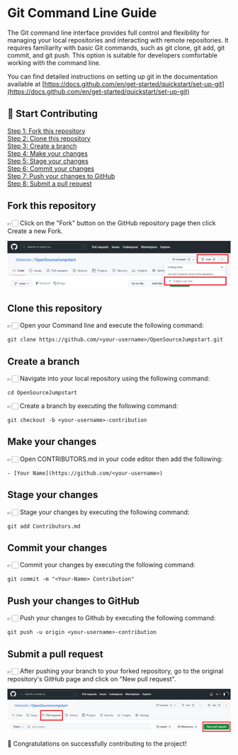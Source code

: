 # Git Command Line Guide

The Git command line interface provides full control and flexibility for managing your local repositories and interacting with remote repositories. It requires familiarity with basic Git commands, such as git clone, git add, git commit, and git push. This option is suitable for developers comfortable working with the command line.

You can find detailed instructions on setting up git in the documentation available at [https://docs.github.com/en/get-started/quickstart/set-up-git](https://docs.github.com/en/get-started/quickstart/set-up-git)

## 🚀 Start Contributing
[Step 1: Fork this repository](#fork-this-repository)  
[Step 2: Clone this repository](#clone-this-repository)  
[Step 3: Create a branch](#create-a-branch)  
[Step 4: Make your changes](#make-your-changes)  
[Step 5: Stage your changes](#stage-your-changes)  
[Step 6: Commit your changes](#commit-your-changes)  
[Step 7: Push your changes to GitHub](#push-your-changes-to-github)  
[Step 8: Submit a pull request](#submit-a-pull-request) 

## Fork this repository

👉🏻 Click on the "Fork" button on the GitHub repository page 
then click Create a new Fork.

![Fork Repository](../assets/fork.png)

## Clone this repository

👉🏻 Open your Command line and execute the following command:

```
git clone https://github.com/<your-username>/OpenSourceJumpstart.git
```

## Create a branch

👉🏻 Navigate into your local repository using the following command:
```
cd OpenSourceJumpstart
```

👉🏻 Create a branch by executing the following command:
```
git checkout -b <your-username>-contribution
```

## Make your changes

👉🏻 Open CONTRIBUTORS.md in your code editor then add the following:
```
- [Your Name](https://github.com/<your-username>)
```

## Stage your changes

👉🏻 Stage your changes by executing the following command:
```
git add Contributors.md
```


## Commit your changes

👉🏻 Commit your changes by executing the following command:
```
git commit -m "<Your-Name> Contribution"
```

## Push your changes to GitHub

👉🏻 Push your changes to Github by executing the following command: 

```
git push -u origin <your-username>-contribution
```


## Submit a pull request

👉🏻 After pushing your branch to your forked repository, go to the original repository's GitHub page and click on "New pull request".

![Pull Request](../assets/pull.png)

🎉 Congratulations on successfully contributing to the project!





